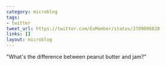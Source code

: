 ```yaml
---
category: microblog
tags:
- twitter
tweet_url: https://twitter.com/ExMember/status/3709096820
links: []
layout: microblog
---
```

"What's the difference between peanut butter and jam?"

